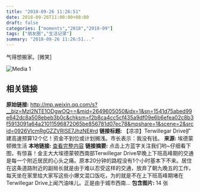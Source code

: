 ```yaml
---
title: "2018-09-26 11:26:51"
date: 2018-09-26T11:00:00+08:00
draft: false
categories: ["moments","2018","2018-09"]
tags: ["朋友圈","生活记录"]
summary: "2018-09-26 11:26:51..."
---
```


气得想搬家。[微笑]

![Media 1](/Moments/photos/2018-09-26/201809261126510.jpg)

## 相关链接

**原始链接:** http://mp.weixin.qq.com/s?__biz=MzI2NTE1ODgwOQ==&mid=2649605050&idx=1&sn=1541d75abed99e642dc8a508ebeb3b0c&chksm=f2b8ca4cc5cf435a9df09e6b6efea02c8b3f5913091a64a21011596872065be856781d07ec78&mpshare=1&scene=2&srcid=0926VlcmRgGZZVRISE7JhzNE#rd
**链接标题:** 【凉凉】Terwillegar Drive扩建高速预算12个亿！资金不到位或计划搁浅。市长表示：我没有钱。
**来源:** 埃德蒙顿微生活
**本地链接:** [查看完整内容](/link_content/2018/09/2018-09-26-1/link_content/)
**链接摘要:** 点击上方蓝字关注我们哟~仔细看下图，有惊喜！金主大大埃德蒙顿西南部Terwillegar Drive早晚上下班高峰期的交通是每一个附近居民的心头之痛。原本20分钟的路程没有1个小时基本下不来。居住在这条道路附近的副局长就是由于难以忍受这样的交通，放弃了朝九晚五的工作，每天坐在家里给大家写这些小爆文混口饭吃，为的就是不在上下班高峰期堵在Terwillegar Drive上闻汽油味儿。正是由于城市西南...
**包含图片:** 14 张

